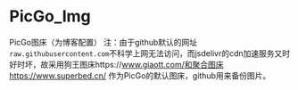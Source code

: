 # PicGo_Img
PicGo图床（为博客配置）
注：由于github默认的网址`raw.githubusercontent.com`不科学上网无法访问，而jsdelivr的cdn加速服务又时好时坏，故采用狗王图床https://www.giaott.com/和聚合图床 https://www.superbed.cn/ 作为PicGo的默认图床，github用来备份图片。
